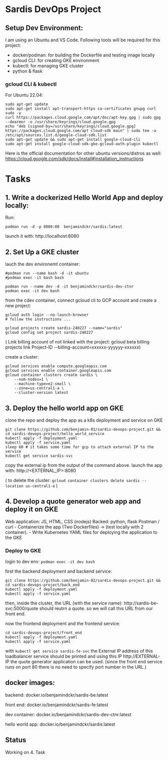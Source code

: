 # Sardis DevOps Project

## Setup Dev Environment:

I am using an Ubuntu and VS Code. Following tools will be required for this project:

- docker/podman: for building the Dockerfile and testing image locally
- gcloud CLI: for creating GKE environment
- kubectl: for managing GKE cluster
- python & flask

### gcloud CLI & kubectl
For Ubuntu 22.04:
```
sudo apt-get update
sudo apt-get install apt-transport-https ca-certificates gnupg curl sudo -y
curl https://packages.cloud.google.com/apt/doc/apt-key.gpg | sudo gpg --dearmor -o /usr/share/keyrings/cloud.google.gpg
echo "deb [signed-by=/usr/share/keyrings/cloud.google.gpg] https://packages.cloud.google.com/apt cloud-sdk main" | sudo tee -a /etc/apt/sources.list.d/google-cloud-sdk.list
sudo apt-get update && sudo apt-get install google-cloud-cli
sudo apt-get install google-cloud-sdk-gke-gcloud-auth-plugin kubectl
```

Here is the official documentation for other ubuntu versions/distros as well:
https://cloud.google.com/sdk/docs/install#installation_instructions


# Tasks

## 1. Write a dockerized Hello World App and deploy locally: 

Run:
```
podman run -d -p 8080:80  benjamindckr/sardis:latest
```
launch it with:
http://localhost:8080


## 2. Set Up a GKE cluster

lauch the dev environemt container:
```
#podman run --name bash -d -it ubuntu
#podman exec -it bash bash

podman run --name dev -d -it benjamindckr/sardis-dev-ctnr
podman exec -it dev bash
```

from the cdev container, connect gcloud cli to GCP account and create a new project: 
```
gcloud auth login --no-launch-browser
# follow the instructions ...

gcloud projects create sardis-240227 --name="sardis"
gcloud config set project sardis-240227
```

( Link billing account of not linked with the project:
gcloud beta billing projects link Project-ID --billing-account=xxxxxx-yyyyyy-xxxxxx)

create a cluster:
```
gcloud services enable compute.googleapis.com
gcloud services enable container.googleapis.com
gcloud container clusters create sardis \
    --num-nodes=1 \
    --machine-type=e2-small \
    --zone=us-central1-a \
    --cluster-version latest
```

## 3. Deploy the hello world app on GKE

clone the repo and deploy the app as a k8s deployment and service on GKE
```
git clone https://github.com/benjamin-02/sardis-devops-project.git && cd sardis-devops-project/hello_world_service
kubectl apply -f deployment.yaml
kubectl apply -f service.yaml
sleep 60 # it takes some time for gcp to attach external IP to the service
kubectl get service sardis-svc
```

copy the external ip from the output of the command above.
launch the app with:
http://<EXTERNAL_IP>:8080 


( to delete the cluster: `gcloud container clusters delete sardis --location us-central1-a` )


## 4. Develop a quote generator web app and deploy it on GKE
Web application: JS, HTML, CSS (nodejs)
Backed: python, flask
Postman / curl
	- Containerize the app (Two Dockerfiles) ->  (test locally with 2 container). 
	- Write Kubernetes YAML files for deploying the application to the GKE

### Deploy to GKE

login to dev env: `podman exec -it dev bash`

first the backend deployment and backend service:
```
git clone https://github.com/benjamin-02/sardis-devops-project.git && cd sardis-devops-project/back_end
kubectl apply -f deployment.yaml
kubectl apply -f service.yaml
```
then, inside the cluster, the URL (with the service name):  http://sardis-be-svc:5000/quote should reutrn a quote.
so we will call this URL from our front end.

now the frontend deployment and the frontend service:
```
cd sardis-devops-project/front_end
kubectl apply -f deployment.yaml
kubectl apply -f service.yaml
```
with `kubectl get service sardis-fe-svc` the External IP address of this loadbalancer service should be printed and using this IP 
http://EXTERNAL-IP
the quote generator application can be used. (since the front end service runs on port 80 there is no need to specify port number in the URL.)
  

## docker images:
backend:
docker.io/benjamindckr/sardis-be:latest

front end:
docker.io/benjamindckr/sardis-fe:latest

dev container:
docker.io/benjamindckr/sardis-dev-ctnr:latest

hello world app:
docker.io/benjamindckr/sardis:latest


## Status

Working on 4. Task
